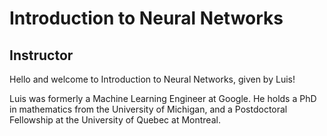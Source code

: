 # Introduction to Neural Networks


## Instructor

Hello and welcome to Introduction to Neural Networks, given by Luis!

Luis was formerly a Machine Learning Engineer at Google. He holds a PhD in mathematics from the University of Michigan, and a Postdoctoral Fellowship at the University of Quebec at Montreal.


